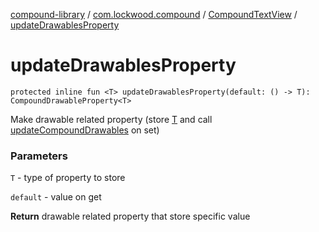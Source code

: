 [compound-library](../../index.md) / [com.lockwood.compound](../index.md) / [CompoundTextView](index.md) / [updateDrawablesProperty](./update-drawables-property.md)

# updateDrawablesProperty

`protected inline fun <T> updateDrawablesProperty(default: () -> T): CompoundDrawableProperty<T>`

Make drawable related property (store [T](update-drawables-property.md#T) and call [updateCompoundDrawables](update-compound-drawables.md) on set)

### Parameters

`T` - type of property to store

`default` - value on get

**Return**
drawable related property that store specific value

